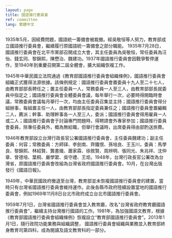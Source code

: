```yaml
---
layout: page
title: 國語推行委員會
ref: committee
lang: 繁體中文
---
```


1935年5月，因經費問題，國語統一籌備會被裁撤。經吳敬恒等人努力，教育部成立國語推行委員會，繼續履行原國語統一籌備會之部分職能。 1935年7月28日，國語推行委員會在北平市黨部召開成立大會，其主任委員為吳敬恒，常任委員為汪怡、錢玄同、黎錦熙，陳懋治、魏建功。1937年國語推行委員會因戰爭暫停運作，至1940年到重慶召開第二屆全體會，擴大組織恢複工作。

1945年中華民國立法院通過《教育部國語推行委員會組織條例》，國語推行委員會組織正式獲得法源依據。該條例規定：國語推行委員會置委員十九人至二十七人，由教育部部長聘任之；置主任委員一人，常務委員一人至三人，由教育部部長就委員中指定之；國語推行委員會全體委員會議，每年舉行一次，必要時得開臨時會議，常務委員會議每月舉行一次，均由主任委員召集並主持；國語推行委員會得分組辦事，每組置主任一人，由教育部部長指定委員兼任之；國語推行委員會置編輯二人，薦派；幹事、助理幹事各一人至三人，委派；國語推行委員會得用雇員一人或二人；國語推行委員會于討論專門問題時，得聘請會外專家參加；國語推行委員會委員，除專任委員外，概為無給職，但舉行會議時，出席委員得由部酌送旅費。

1946年教育部設立台灣行政長官公署國語推行委員會，主任委員魏建功；副主任委員：何容；常務委員：方師铎、李劍南、齊鐵恨、孫培良、王玉川，委員：馬學良、黎錦熙、林紹賢、龔書熾、蕭家霖、徐敘賢、周辨明、張同光、朱兆祥、沈仲章、曾德培、葉桐、嚴學宭、吳守禮、王炬。1948年，台灣行政長官公署改為台灣省，原國語推行委員會改組為台灣省政府國語推行委員會。10月，在台灣出版發行《國語日報》。

1949年，中華民國政府撤退至台灣，教育部並未恢複國語推行委員會的建置，當時只有台灣省國語推行委員會維持運作。此後各縣市政府陸續設置當地的國語推行委員會，例如1969年11月8日台北市政府成立台北市國語推行委員會。

1959年7月1日，台灣省國語推行委員會並入教育廳，改名"台灣省政府教育廳國語推行委員會"，繼續主持台灣推行國語的工作。1981年，為加強國語文教育，根據《教育部國語推行委員會組織條例》恢複設立“教育部國語推行委員會”。2013年1月1日，隨行政院功能業務與組織調整， 國語推行委員會組織與業務並入教育部終身教育司第四科，成為閱讀及語文教育科的一部分。
